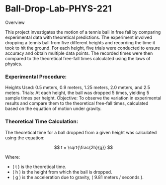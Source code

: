 # Ball-Drop-Lab-PHYS-221

Overview

This project investigates the motion of a tennis ball in free fall by comparing experimental data with theoretical predictions. The experiment involved dropping a tennis ball from five different heights and recording the time it took to hit the ground. For each height, five trials were conducted to ensure accuracy and obtain multiple data points. The recorded times were then compared to the theoretical free-fall times calculated using the laws of physics.


### Experimental Procedure:

Heights Used: 0.5 meters, 0.9 meters, 1.25 meters, 2.0 meters, and 2.5 meters.
Trials: At each height, the ball was dropped 5 times, yielding 5 sample times per height.
Objective: To observe the variation in experimental results and compare them to the theoretical free-fall times, calculated based on the equation of motion under gravity.

### Theoretical Time Calculation:
The theoretical time for a ball dropped from a given height was calculated using the equation:

$$
t = \sqrt{\frac{2h}{g}}
$$

Where:
- \( t \) is the theoretical time.
- \( h \) is the height from which the ball is dropped.
- \( g \) is the acceleration due to gravity, ( 9.81 meters / seconds  ).
